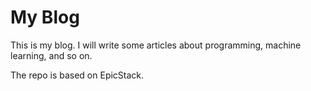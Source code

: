 # My Blog

This is my blog. I will write some articles about programming, machine learning,
and so on.

The repo is based on EpicStack.
